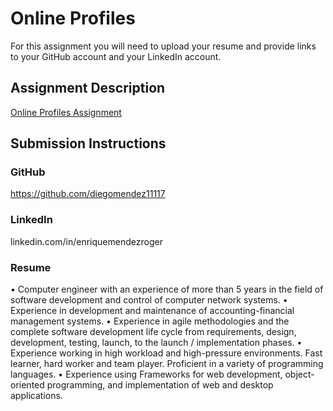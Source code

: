 # Online Profiles
For this assignment you will need to upload your resume and provide links to your GitHub account and your LinkedIn account.

## Assignment Description
[Online Profiles Assignment](https://education.launchcode.org/liftoff/modules/assignments/online-profiles)

## Submission Instructions
 
### GitHub
https://github.com/diegomendez11117
 
### LinkedIn
linkedin.com/in/enriquemendezroger

### Resume
•	Computer engineer with an experience of more than 5 years in the field of software development and control of computer network systems. 
•	Experience in development and maintenance of accounting-financial management systems. 
•	Experience in agile methodologies and the complete software development life cycle from requirements, design, development, testing, launch, to the launch / implementation phases. 
•	Experience working in high workload and high-pressure environments. Fast learner, hard worker and team player. Proficient in a variety of programming languages. 
•	Experience using Frameworks for web development, object-oriented programming, and implementation of web and desktop applications.
